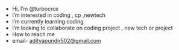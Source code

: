 -  Hi, I’m @turbocrox
-  I’m interested in coding , cp ,newtech 
-  I’m currently learning  coding 
-  I’m looking to collaborate on  coding project , new tech or project 
-  How to reach me
- email- adityapundir502@gmail.com

<!---
turbocrox/turbocrox is a ✨ special ✨ repository because its `README.md` (this file) appears on your GitHub profile.
You can click the Preview link to take a look at your changes.
--->
